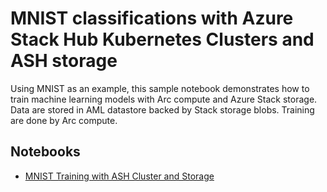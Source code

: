 # MNIST classifications with  Azure Stack Hub Kubernetes Clusters and ASH storage

Using MNIST as an example, this sample notebook demonstrates how to train machine learning models with Arc compute
and Azure Stack storage. Data are stored in AML datastore backed by Stack storage blobs. Training are done by Arc compute.
 
## Notebooks

* [MNIST Training with ASH Cluster and Storage](MNIST_Training_with_ASH_Cluster_and_Storage.ipynb)






   